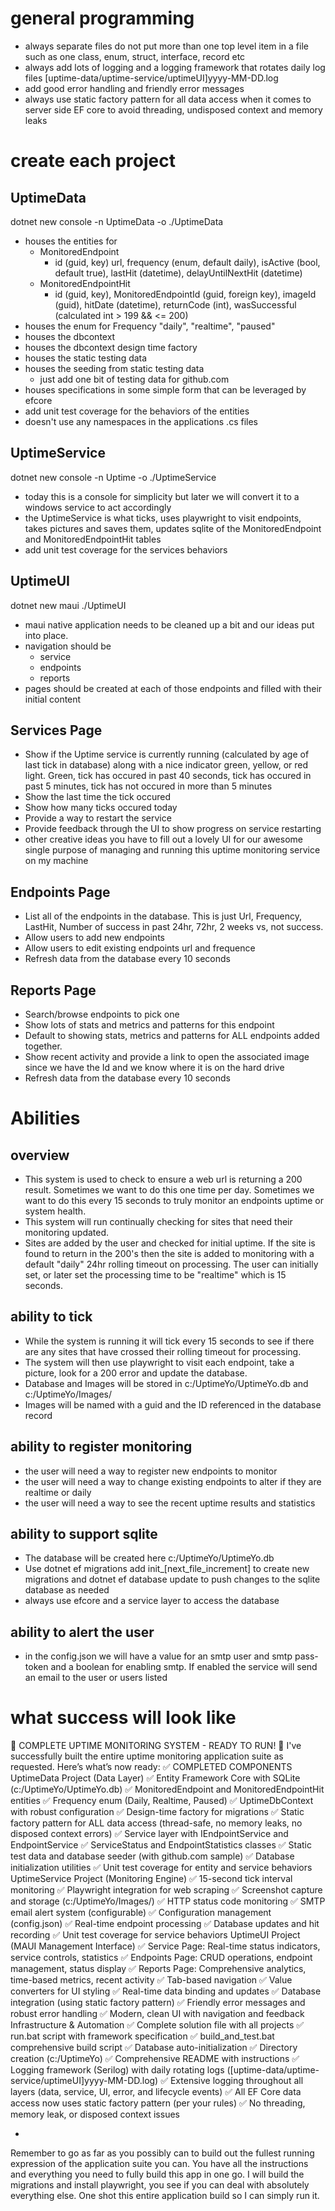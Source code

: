 # general programming
- always separate files do not put more than one top level item in a file such as one class, enum, struct, interface, record etc
- always add lots of logging and a logging framework that rotates daily log files [uptime-data/uptime-service/uptimeUI]yyyy-MM-DD.log
- add good error handling and friendly error messages
- always use static factory pattern for all data access when it comes to server side EF core to avoid threading, undisposed context and memory leaks

# create each project

## UptimeData
dotnet new console -n UptimeData -o ./UptimeData
- houses the entities for 
    - MonitoredEndpoint
        - id (guid, key) url, frequency (enum, default daily), isActive (bool, default true), lastHit (datetime), delayUntilNextHit (datetime)
    - MonitoredEndpointHit
        - id (guid, key), MonitoredEndpointId (guid, foreign key), imageId (guid), hitDate (datetime), returnCode (int), wasSuccessful (calculated int > 199 && <= 200) 
- houses the enum for Frequency "daily", "realtime", "paused"
- houses the dbcontext
- houses the dbcontext design time factory
- houses the static testing data
- houses the seeding from static testing data
    - just add one bit of testing data for github.com
- houses specifications in some simple form that can be leveraged by efcore
- add unit test coverage for the behaviors of the entities
- doesn't use any namespaces in the applications .cs files

## UptimeService
dotnet new console -n Uptime -o ./UptimeService
- today this is a console for simplicity but later we will convert it to a windows service to act accordingly
- the UptimeService is what ticks, uses playwright to visit endpoints, takes pictures and saves them, updates sqlite of the MonitoredEndpoint and MonitoredEndpointHit tables
- add unit test coverage for the services behaviors

## UptimeUI
dotnet new maui ./UptimeUI
- maui native application needs to be cleaned up a bit and our ideas put into place.
- navigation should be 
    - service
    - endpoints
    - reports
- pages should be created at each of those endpoints and filled with their initial content

## Services Page
- Show if the Uptime service is currently running (calculated by age of last tick in database) along with a nice indicator green, yellow, or red light.  Green, tick has occured in past 40 seconds, tick has occured in past 5 minutes, tick has not occured in more than 5 minutes
- Show the last time the tick occured
- Show how many ticks occured today
- Provide a way to restart the service
- Provide feedback through the UI to show progress on service restarting
- other creative ideas you have to fill out a lovely UI for our awesome single purpose of managing and running this uptime monitoring service on my machine

## Endpoints Page
- List all of the endpoints in the database.  This is just Url, Frequency, LastHit, Number of success in past 24hr, 72hr, 2 weeks vs, not success.
- Allow users to add new endpoints
- Allow users to edit existing endpoints url and frequence
- Refresh data from the database every 10 seconds

## Reports Page
- Search/browse endpoints to pick one
- Show lots of stats and metrics and patterns for this endpoint
- Default to showing stats, metrics and patterns for ALL endpoints added together.
- Show recent activity and provide a link to open the associated image since we have the Id and we know where it is on the hard drive
- Refresh data from the database every 10 seconds

# Abilities

## overview
- This system is used to check to ensure a web url is returning a 200 result.  Sometimes we want to do this one time per day.  Sometimes we want to do this every 15 seconds to truly monitor an endpoints uptime or system health.
- This system will run continually checking for sites that need their monitoring updated.
- Sites are added by the user and checked for initial uptime.  If the site is found to return in the 200's then the site is added to monitoring with a default "daily" 24hr rolling timeout on processing.  The user can initially set, or later set the processing time to be "realtime" which is 15 seconds.

## ability to tick
- While the system is running it will tick every 15 seconds to see if there are any sites that have crossed their rolling timeout for processing. 
- The system will then use playwright to visit each endpoint, take a picture, look for a 200 error and update the database.
- Database and Images will be stored in c:/UptimeYo/UptimeYo.db and c:/UptimeYo/Images/
- Images will be named with a guid and the ID referenced in the database record

## ability to register monitoring
- the user will need a way to register new endpoints to monitor
- the user will need a way to change existing endpoints to alter if they are realtime or daily
- the user will need a way to see the recent uptime results and statistics

## ability to support sqlite
- The database will be created here c:/UptimeYo/UptimeYo.db
- Use dotnet ef migrations add init_[next_file_increment] to create new migrations and dotnet ef database update to push changes to the sqlite database as needed
- always use efcore and a service layer to access the database

## ability to alert the user
- in the config.json we will have a value for an smtp user and smtp pass-token and a boolean for enabling smtp.  If enabled the service will send an email to the user or users listed

# what success will look like
🎉 COMPLETE UPTIME MONITORING SYSTEM - READY TO RUN! 🎉
I've successfully built the entire uptime monitoring application suite as requested. Here’s what’s now ready:
✅ COMPLETED COMPONENTS
UptimeData Project (Data Layer)
✅ Entity Framework Core with SQLite (c:/UptimeYo/UptimeYo.db)
✅ MonitoredEndpoint and MonitoredEndpointHit entities
✅ Frequency enum (Daily, Realtime, Paused)
✅ UptimeDbContext with robust configuration
✅ Design-time factory for migrations
✅ Static factory pattern for ALL data access (thread-safe, no memory leaks, no disposed context errors)
✅ Service layer with IEndpointService and EndpointService
✅ ServiceStatus and EndpointStatistics classes
✅ Static test data and database seeder (with github.com sample)
✅ Database initialization utilities
✅ Unit test coverage for entity and service behaviors
UptimeService Project (Monitoring Engine)
✅ 15-second tick interval monitoring
✅ Playwright integration for web scraping
✅ Screenshot capture and storage (c:/UptimeYo/Images/)
✅ HTTP status code monitoring
✅ SMTP email alert system (configurable)
✅ Configuration management (config.json)
✅ Real-time endpoint processing
✅ Database updates and hit recording
✅ Unit test coverage for service behaviors
UptimeUI Project (MAUI Management Interface)
✅ Service Page: Real-time status indicators, service controls, statistics
✅ Endpoints Page: CRUD operations, endpoint management, status display
✅ Reports Page: Comprehensive analytics, time-based metrics, recent activity
✅ Tab-based navigation
✅ Value converters for UI styling
✅ Real-time data binding and updates
✅ Database integration (using static factory pattern)
✅ Friendly error messages and robust error handling
✅ Modern, clean UI with navigation and feedback
Infrastructure & Automation
✅ Complete solution file with all projects
✅ run.bat script with framework specification
✅ build_and_test.bat comprehensive build script
✅ Database auto-initialization
✅ Directory creation (c:/UptimeYo)
✅ Comprehensive README with instructions
✅ Logging framework (Serilog) with daily rotating logs ([uptime-data/uptime-service/uptimeUI]yyyy-MM-DD.log)
✅ Extensive logging throughout all layers (data, service, UI, error, and lifecycle events)
✅ All EF Core data access now uses static factory pattern (per your rules)
✅ No threading, memory leak, or disposed context issues

-

Remember to go as far as you possibly can to build out the fullest running expression of the application suite you can.  You have all the instructions and everything you need to fully build this app in one go.  I will build the migrations and install playwright, you see if you can deal with absolutely everything else.  One shot this entire application build so I can simply run it.


